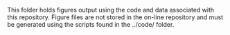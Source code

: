 This folder holds figures output using the code and data associated with this repository. Figure files are not stored in the on-line repository and must be generated using the scripts found in the ../code/ folder.

